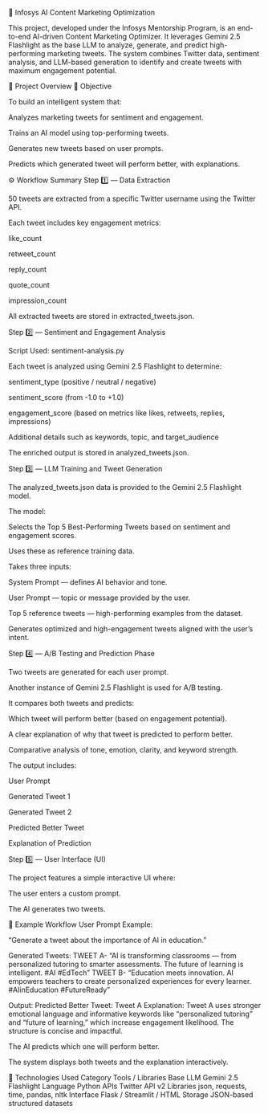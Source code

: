 🧠 Infosys AI Content Marketing Optimization

This project, developed under the Infosys Mentorship Program, is an end-to-end AI-driven Content Marketing Optimizer.
It leverages Gemini 2.5 Flashlight as the base LLM to analyze, generate, and predict high-performing marketing tweets.
The system combines Twitter data, sentiment analysis, and LLM-based generation to identify and create tweets with maximum engagement potential.

🚀 Project Overview
🎯 Objective

To build an intelligent system that:

Analyzes marketing tweets for sentiment and engagement.

Trains an AI model using top-performing tweets.

Generates new tweets based on user prompts.

Predicts which generated tweet will perform better, with explanations.

⚙️ Workflow Summary
Step 1️⃣ — Data Extraction

50 tweets are extracted from a specific Twitter username using the Twitter API.

Each tweet includes key engagement metrics:

like_count

retweet_count

reply_count

quote_count

impression_count

All extracted tweets are stored in extracted_tweets.json.

Step 2️⃣ — Sentiment and Engagement Analysis

Script Used: sentiment-analysis.py

Each tweet is analyzed using Gemini 2.5 Flashlight to determine:

sentiment_type (positive / neutral / negative)

sentiment_score (from -1.0 to +1.0)

engagement_score (based on metrics like likes, retweets, replies, impressions)

Additional details such as keywords, topic, and target_audience

The enriched output is stored in analyzed_tweets.json.

Step 3️⃣ — LLM Training and Tweet Generation

The analyzed_tweets.json data is provided to the Gemini 2.5 Flashlight model.

The model:

Selects the Top 5 Best-Performing Tweets based on sentiment and engagement scores.

Uses these as reference training data.

Takes three inputs:

System Prompt — defines AI behavior and tone.

User Prompt — topic or message provided by the user.

Top 5 reference tweets — high-performing examples from the dataset.

Generates optimized and high-engagement tweets aligned with the user’s intent.

Step 4️⃣ — A/B Testing and Prediction Phase

Two tweets are generated for each user prompt.

Another instance of Gemini 2.5 Flashlight is used for A/B testing.

It compares both tweets and predicts:

Which tweet will perform better (based on engagement potential).

A clear explanation of why that tweet is predicted to perform better.

Comparative analysis of tone, emotion, clarity, and keyword strength.

The output includes:

User Prompt

Generated Tweet 1

Generated Tweet 2

Predicted Better Tweet

Explanation of Prediction

Step 5️⃣ — User Interface (UI)

The project features a simple interactive UI where:

The user enters a custom prompt.

The AI generates two tweets.

🧩 Example Workflow
User Prompt Example:

“Generate a tweet about the importance of AI in education.”

Generated Tweets:
TWEET A- “AI is transforming classrooms — from personalized tutoring to smarter assessments. The future of learning is intelligent. #AI #EdTech”
TWEET B- “Education meets innovation. AI empowers teachers to create personalized experiences for every learner. #AIinEducation #FutureReady”

Output:
Predicted Better Tweet: Tweet A
Explanation:
Tweet A uses stronger emotional language and informative keywords like “personalized tutoring” 
and “future of learning,” which increase engagement likelihood. The structure is concise and impactful.


The AI predicts which one will perform better.

The system displays both tweets and the explanation interactively.

🧠 Technologies Used
Category	Tools / Libraries
Base LLM	Gemini 2.5 Flashlight
Language	Python
APIs	Twitter API v2
Libraries	json, requests, time, pandas, nltk 
Interface	Flask / Streamlit / HTML
Storage	JSON-based structured datasets
